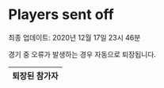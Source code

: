 # Players sent off
최종 업데이트: 2020년 12월 17일 23시 46분


경기 중 오류가 발생하는 경우 자동으로 퇴장됩니다.


| 퇴장된 참가자 |
|:---:|
